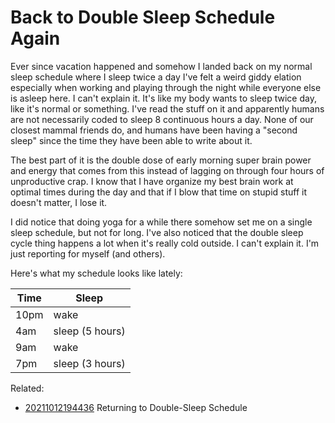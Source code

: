 # Back to Double Sleep Schedule Again

Ever since vacation happened and somehow I landed back on my normal
sleep schedule where I sleep twice a day I've felt a weird giddy
elation especially when working and playing through the night while
everyone else is asleep here. I can't explain it. It's like my body
wants to sleep twice day, like it's normal or something. I've read the
stuff on it and apparently humans are not necessarily coded to sleep 8
continuous hours a day. None of our closest mammal friends do, and
humans have been having a "second sleep" since the time they have been
able to write about it.

The best part of it is the double dose of early morning super brain
power and energy that comes from this instead of lagging on through
four hours of unproductive crap. I know that I have organize my best
brain work at optimal times during the day and that if I blow that time
on stupid stuff it doesn't matter, I lose it.

I did notice that doing yoga for a while there somehow set me on a
single sleep schedule, but not for long. I've also noticed that the
double sleep cycle thing happens a lot when it's really cold outside.
I can't explain it. I'm just reporting for myself (and others).

Here's what my schedule looks like lately:

Time | Sleep
-|-
10pm | wake
4am  | sleep (5 hours)
9am  | wake
7pm  | sleep (3 hours)

Related:

* [20211012194436](/20211012194436/) Returning to Double-Sleep Schedule
